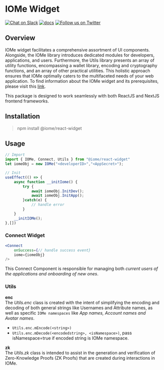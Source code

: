 # IOMe Widget
[joinSlack]: https://join.slack.com/t/iomeai/shared_invite/zt-20s1w9jxg-unzBomKqMBrrq~DlYNpQHQ
[connectOnTwitter]: https://twitter.com/iome_ai
[documentation]: https://dev.iome.ai/docs/widget

[![Chat on Slack](https://img.shields.io/badge/Slack-Dev%20community-blue)][joinSlack]
[![docs](https://img.shields.io/badge/Widget-Documentation-orange)][documentation]
[![Follow us on Twitter](https://img.shields.io/badge/Twitter-Follow%20Us-blue?style=social&logo=twitter)][connectOnTwitter]
## Overview

IOMe widget facilitates a comprehensive assortment of UI components. Alongside, the IOMe library introduces dedicated modules for developers, applications, and users. Furthermore, the Utils library presents an array of utility functions, encompassing a wallet library, encoding and cryptography functions, and an array of other practical utilities. This holistic approach ensures that IOMe optimally caters to the multifaceted needs of your web application.
To find information about the IOMe widget and its prerequisites, please visit this [link](https://dev.iome.ai/docs/widget).

This package is designed to work seamlessly with both ReactJS and NextJS frontend frameworks.

## Installation
> npm install @iome/react-widget
## Usage
```jsx
// Import
import { IOMe, Connect, Utils } from "@iome/react-widget"
let iomeObj = new IOMe("<developerID>","<AppSecret>");

// Init
useEffect(() => {
	async function __initIome() {
		try {
			await iomeObj.InitDev();
			await iomeObj.InitApp();
		}catch(e) {
			// handle error
		}
	}
	__initIOMe();
},[])


```
### Connect Widget
```jsx
<Connect
	onSuccess={// handle success event}
	iome={iomeObj}
/>
```

This Connect Component is responsible for managing both _current users of the applications and onboarding of new ones_.

### Utils
**enc** <br />
The _Utils.enc_ class is created with the intent of simplifying the encoding and decoding of both general strings like Usernames and Attribute names, as well as specific `IOMe namespaces` like _App names, Account names and Avatar names_.
- `Utils.enc.mEncode(<string>)`
- `Utils.enc.mDecode(<encodedstring>, <isNamespace>)`, pass isNamespace=true if encoded string is IOMe namespace.

**zk** <br />
The _Utils.zk_ class is intended to assist in the generation and verification of Zero-Knowledge Proofs (ZK Proofs) that are created during interactions in IOMe.
